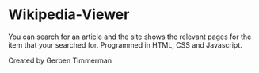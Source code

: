 # Wikipedia-Viewer
You can search for an article and the site shows the relevant pages for the item that your searched for.
Programmed in HTML, CSS and Javascript.


Created by Gerben Timmerman
